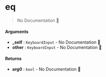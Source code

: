 # eq

> No Documentation 🚧

#### Arguments

- **\_self** : `KeyboardInput` \- No Documentation 🚧
- **other** : `KeyboardInput` \- No Documentation 🚧

#### Returns

- **arg0** : `bool` \- No Documentation 🚧